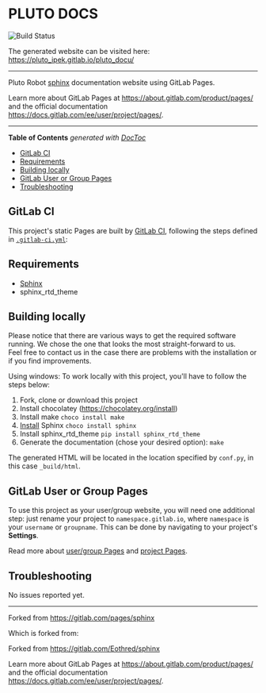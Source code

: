 # PLUTO DOCS
![Build Status](https://gitlab.com/pluto_ipek/pluto_docu/badges/master/pipeline.svg)

The generated website can be visited here: https://pluto_ipek.gitlab.io/pluto_docu/

---

Pluto Robot [sphinx] documentation website using GitLab Pages.

Learn more about GitLab Pages at https://about.gitlab.com/product/pages/ and the official
documentation https://docs.gitlab.com/ee/user/project/pages/.

---

<!-- START doctoc generated TOC please keep comment here to allow auto update -->
<!-- DON'T EDIT THIS SECTION, INSTEAD RE-RUN doctoc TO UPDATE -->
**Table of Contents**  *generated with [DocToc](https://github.com/thlorenz/doctoc)*

- [GitLab CI](#gitlab-ci)
- [Requirements](#requirements)
- [Building locally](#building-locally)
- [GitLab User or Group Pages](#gitlab-user-or-group-pages)
- [Troubleshooting](#troubleshooting)

<!-- END doctoc generated TOC please keep comment here to allow auto update -->

## GitLab CI

This project's static Pages are built by [GitLab CI][ci], following the steps
defined in [`.gitlab-ci.yml`](.gitlab-ci.yml):

## Requirements

- [Sphinx][]
- sphinx_rtd_theme

## Building locally

Please notice that there are various ways to get the required software running. 
We chose the one that looks the most straight-forward to us.  
Feel free to contact us in the case there are problems with the installation or if you find improvements.

Using windows: To work locally with this project, you'll have to follow the steps below:

1. Fork, clone or download this project
2. Install chocolatey (https://chocolatey.org/install)
3. Install make `choco install make`
4. [Install][sphinx] Sphinx `choco install sphinx`
5. Install sphinx_rtd_theme `pip install sphinx_rtd_theme`
6. Generate the documentation (chose your desired option): `make`

The generated HTML will be located in the location specified by `conf.py`,
in this case `_build/html`.

## GitLab User or Group Pages

To use this project as your user/group website, you will need one additional
step: just rename your project to `namespace.gitlab.io`, where `namespace` is
your `username` or `groupname`. This can be done by navigating to your
project's **Settings**.

Read more about [user/group Pages][userpages] and [project Pages][projpages].

## Troubleshooting

No issues reported yet.

---

Forked from https://gitlab.com/pages/sphinx

Which is forked from:

Forked from https://gitlab.com/Eothred/sphinx

Learn more about GitLab Pages at https://about.gitlab.com/product/pages/ and the official
documentation https://docs.gitlab.com/ee/user/project/pages/.

[ci]: https://about.gitlab.com/product/continuous-integration/
[userpages]: https://docs.gitlab.com/ee/user/project/pages/getting_started_part_one.html#user-and-group-website-examples
[projpages]: https://docs.gitlab.com/ee/user/project/pages/getting_started_part_one.html#project-website-examples
[sphinx]: http://www.sphinx-doc.org/

